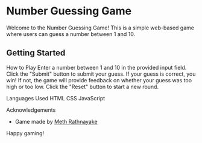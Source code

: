# Number Guessing Game

Welcome to the Number Guessing Game! This is a simple web-based game where users can guess a number between 1 and 10.

## Getting Started

How to Play
Enter a number between 1 and 10 in the provided input field.
Click the "Submit" button to submit your guess.
If your guess is correct, you win! If not, the game will provide feedback on whether your guess was too high or too low.
Click the "Reset" button to start a new round.

Languages Used
HTML
CSS
JavaScript

Acknowledgements
- Game made by [Meth Rathnayake](https://www.instagram.com/meth.rathnayake/)

Happy gaming!
